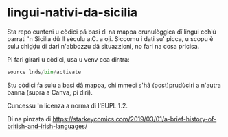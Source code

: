 # lingui-nativi-da-sicilia

Sta repo cunteni u còdici pâ basi di na mappa crunulòggica dî lingui cchiù parrati 'n Sicilia dû II sèculu a.C. a oji. Siccomu i dati su' picca, u scopu è sulu chiḍḍu di dari n'abbozzu dâ situazzioni, no fari na cosa pricisa.

Pi fari girari u còdici, usa u venv cca dintra:

```py
source lnds/bin/activate
```

Stu còdici fa sulu a basi dâ mappa, chi mmeci s'hâ (post)prudùciri a n'autra banna (supra a Canva, pi diri).

Cuncessu 'n licenza a norma di l'EUPL 1.2.

Di na pinzata di https://starkeycomics.com/2019/03/01/a-brief-history-of-british-and-irish-languages/

